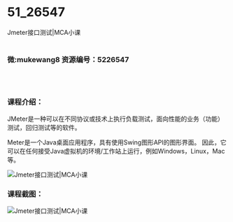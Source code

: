 # 51_26547
Jmeter接口测试|MCA小课
<br/></br>
<h3>微:mukewang8 资源编号：5226547</h3>
<br/></br>
<h3>课程介绍：</h3>
<p>JMeter是一种可以在不同协议或技术上执行负载测试，面向性能的业务（功能）测试，回归测试等的软件。</p>
<p>Meter是一个Java桌面应用程序，具有使用Swing图形API的图形界面。 因此，它可以在任何接受Java虚拟机的环境/工作站上运行，例如Windows，Linux，Mac等。</p>
<p><img src="https://www.ko996.com/wp-content/uploads/img/2022/09/1-92-300x183.png" alt="Jmeter接口测试|MCA小课"></p>
<div class="info-desc">
<h3>课程截图：</h3>
<p><img src="https://www.ko996.com/wp-content/uploads/img/2022/09/2-104.png" alt="Jmeter接口测试|MCA小课"></p>


			
</div>
